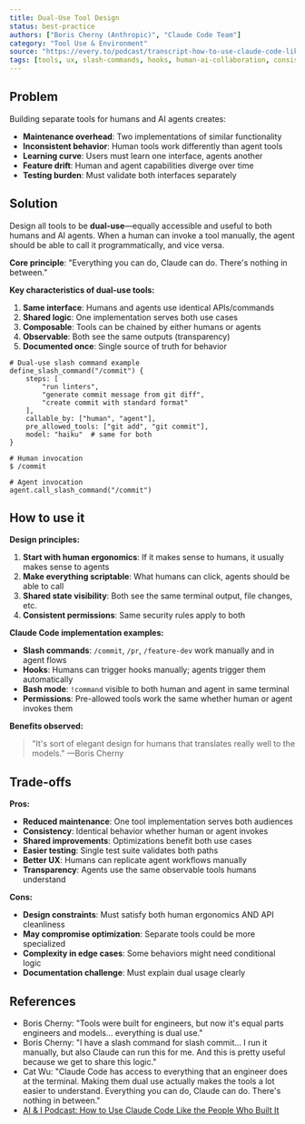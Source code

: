 ```yaml
---
title: Dual-Use Tool Design
status: best-practice
authors: ["Boris Cherny (Anthropic)", "Claude Code Team"]
category: "Tool Use & Environment"
source: "https://every.to/podcast/transcript-how-to-use-claude-code-like-the-people-who-built-it"
tags: [tools, ux, slash-commands, hooks, human-ai-collaboration, consistency]
---
```


## Problem

Building separate tools for humans and AI agents creates:

- **Maintenance overhead**: Two implementations of similar functionality
- **Inconsistent behavior**: Human tools work differently than agent tools
- **Learning curve**: Users must learn one interface, agents another
- **Feature drift**: Human and agent capabilities diverge over time
- **Testing burden**: Must validate both interfaces separately

## Solution

Design all tools to be **dual-use**—equally accessible and useful to both humans and AI agents. When a human can invoke a tool manually, the agent should be able to call it programmatically, and vice versa.

**Core principle**: "Everything you can do, Claude can do. There's nothing in between."

**Key characteristics of dual-use tools:**

1. **Same interface**: Humans and agents use identical APIs/commands
2. **Shared logic**: One implementation serves both use cases
3. **Composable**: Tools can be chained by either humans or agents
4. **Observable**: Both see the same outputs (transparency)
5. **Documented once**: Single source of truth for behavior

```pseudo
# Dual-use slash command example
define_slash_command("/commit") {
    steps: [
        "run linters",
        "generate commit message from git diff",
        "create commit with standard format"
    ],
    callable_by: ["human", "agent"],
    pre_allowed_tools: ["git add", "git commit"],
    model: "haiku"  # same for both
}

# Human invocation
$ /commit

# Agent invocation
agent.call_slash_command("/commit")
```

## How to use it

**Design principles:**

1. **Start with human ergonomics**: If it makes sense to humans, it usually makes sense to agents
2. **Make everything scriptable**: What humans can click, agents should be able to call
3. **Shared state visibility**: Both see the same terminal output, file changes, etc.
4. **Consistent permissions**: Same security rules apply to both

**Claude Code implementation examples:**

- **Slash commands**: `/commit`, `/pr`, `/feature-dev` work manually and in agent flows
- **Hooks**: Humans can trigger hooks manually; agents trigger them automatically
- **Bash mode**: `!command` visible to both human and agent in same terminal
- **Permissions**: Pre-allowed tools work the same whether human or agent invokes them

**Benefits observed:**

> "It's sort of elegant design for humans that translates really well to the models." —Boris Cherny

## Trade-offs

**Pros:**

- **Reduced maintenance**: One tool implementation serves both audiences
- **Consistency**: Identical behavior whether human or agent invokes
- **Shared improvements**: Optimizations benefit both use cases
- **Easier testing**: Single test suite validates both paths
- **Better UX**: Humans can replicate agent workflows manually
- **Transparency**: Agents use the same observable tools humans understand

**Cons:**

- **Design constraints**: Must satisfy both human ergonomics AND API cleanliness
- **May compromise optimization**: Separate tools could be more specialized
- **Complexity in edge cases**: Some behaviors might need conditional logic
- **Documentation challenge**: Must explain dual usage clearly

## References

* Boris Cherny: "Tools were built for engineers, but now it's equal parts engineers and models... everything is dual use."
* Boris Cherny: "I have a slash command for slash commit... I run it manually, but also Claude can run this for me. And this is pretty useful because we get to share this logic."
* Cat Wu: "Claude Code has access to everything that an engineer does at the terminal. Making them dual use actually makes the tools a lot easier to understand. Everything you can do, Claude can do. There's nothing in between."
* [AI & I Podcast: How to Use Claude Code Like the People Who Built It](https://every.to/podcast/transcript-how-to-use-claude-code-like-the-people-who-built-it)
